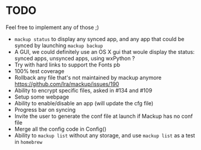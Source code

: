 # TODO

Feel free to implement any of those ;)

- `mackup status` to display any synced app, and any app that could be synced
  by launching `mackup backup`
- A GUI, we could definitely use an OS X gui that woule display the status:
  synced apps, unsynced apps, using wxPython ?
- Try with hard links to support the Fonts pb
- 100% test coverage
- Rollback any file that's not maintained by mackup anymore
  https://github.com/lra/mackup/issues/190
- Ability to encrypt specific files, asked in #134 and #109
- Setup some webpage
- Ability to enable/disable an app (will update the cfg file)
- Progress bar on syncing
- Invite the user to generate the conf file at launch if Mackup has no conf file
- Merge all the config code in Config()
- Ability to `mackup list` without any storage, and use `mackup list` as a test
  in `homebrew`
